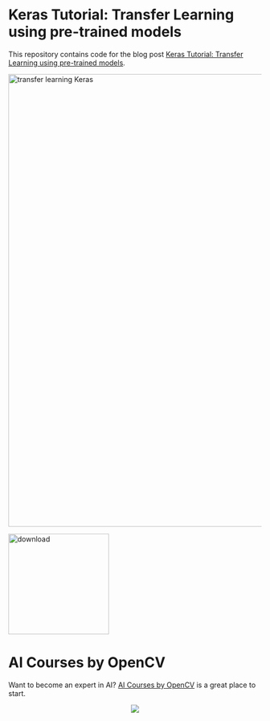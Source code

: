 # Keras Tutorial: Transfer Learning using pre-trained models

This repository contains code for the blog post [Keras Tutorial: Transfer Learning using pre-trained models](https://www.learnopencv.com/keras-tutorial-transfer-learning-using-pre-trained-models/).

<img src="https://learnopencv.com/wp-content/uploads/2017/11/cnn-schema1.jpg" alt="transfer learning Keras" width="900">

[<img src="https://learnopencv.com/wp-content/uploads/2022/07/download-button-e1657285155454.png" alt="download" width="200">](https://www.dropbox.com/scl/fo/g1854bfnstfn6yqaii3ys/h?dl=1&rlkey=k57od2z1ae2fqcsgeg0ayr9tw)


# AI Courses by OpenCV

Want to become an expert in AI? [AI Courses by OpenCV](https://opencv.org/courses/) is a great place to start. 

<a href="https://opencv.org/courses/">
<p align="center"> 
<img src="https://learnopencv.com/wp-content/uploads/2023/01/AI-Courses-By-OpenCV-Github.png">
</p>
</a>
